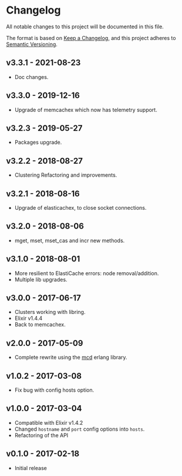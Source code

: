 # Changelog

All notable changes to this project will be documented in this file.

The format is based on [Keep a Changelog](https://keepachangelog.com/en/1.0.0/),
and this project adheres to [Semantic Versioning](https://semver.org/spec/v2.0.0.html).

## v3.3.1 - 2021-08-23

  * Doc changes.

## v3.3.0 - 2019-12-16

  * Upgrade of memcachex which now has telemetry support.

## v3.2.3 - 2019-05-27

  * Packages upgrade.

## v3.2.2 - 2018-08-27

  * Clustering Refactoring and improvements.

## v3.2.1 - 2018-08-16

  * Upgrade of elasticachex, to close socket connections.

## v3.2.0 - 2018-08-06

  * mget, mset, mset_cas and incr new methods.

## v3.1.0 - 2018-08-01

  * More resilient to ElastiCache errors: node removal/addition.
  * Multiple lib upgrades.

## v3.0.0 - 2017-06-17

  * Clusters working with libring.
  * Elixir v1.4.4
  * Back to memcachex.

## v2.0.0 - 2017-05-09

  * Complete rewrite using the [mcd](https://github.com/EchoTeam/mcd) erlang
    library.

## v1.0.2 - 2017-03-08

  * Fix bug with config hosts option.

## v1.0.0 - 2017-03-04

  * Compatible with Elixir v1.4.2
  * Changed `hostname` and `port` config options into `hosts`.
  * Refactoring of the API

## v0.1.0 - 2017-02-18

  * Initial release
